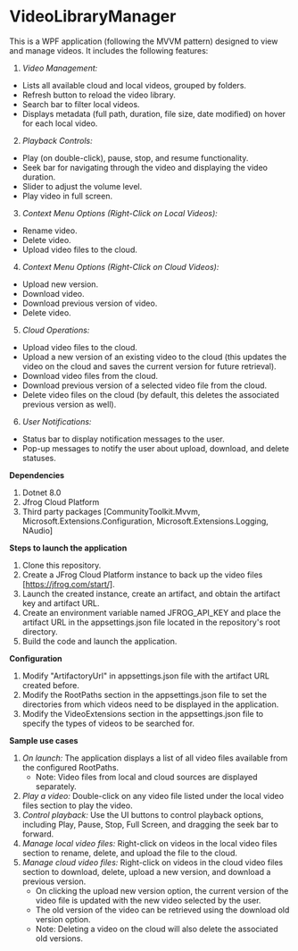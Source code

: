 # VideoLibraryManager
This is a WPF application (following the MVVM pattern) designed to view and manage videos. It includes the following features:

1. *Video Management:*

- Lists all available cloud and local videos, grouped by folders.
- Refresh button to reload the video library.
- Search bar to filter local videos.
- Displays metadata (full path, duration, file size, date modified) on hover for each local video.

2. *Playback Controls:*

- Play (on double-click), pause, stop, and resume functionality.
- Seek bar for navigating through the video and displaying the video duration.
- Slider to adjust the volume level.
- Play video in full screen.

3. *Context Menu Options (Right-Click on Local Videos):*

- Rename video.
- Delete video.
- Upload video files to the cloud.

4. *Context Menu Options (Right-Click on Cloud Videos):*

- Upload new version.
- Download video.
- Download previous version of video.
- Delete video.

5. *Cloud Operations:*

- Upload video files to the cloud.
- Upload a new version of an existing video to the cloud (this updates the video on the cloud and saves the current version for future retrieval).
- Download video files from the cloud.
- Download previous version of a selected video file from the cloud.
- Delete video files on the cloud (by default, this deletes the associated previous version as well).

6. *User Notifications:*

- Status bar to display notification messages to the user.
- Pop-up messages to notify the user about upload, download, and delete statuses.

**Dependencies**

1. Dotnet 8.0
2. Jfrog Cloud Platform
3. Third party packages [CommunityToolkit.Mvvm, Microsoft.Extensions.Configuration, Microsoft.Extensions.Logging, NAudio]

**Steps to launch the application**

1. Clone this repository.
2. Create a JFrog Cloud Platform instance to back up the video files [https://jfrog.com/start/].
3. Launch the created instance, create an artifact, and obtain the artifact key and artifact URL.
4. Create an environment variable named JFROG_API_KEY and place the artifact URL in the appsettings.json file located in the repository's root directory.
5. Build the code and launch the application.

**Configuration**

1. Modify "ArtifactoryUrl" in appsettings.json file with the artifact URL created before.
2. Modify the RootPaths section in the appsettings.json file to set the directories from which videos need to be displayed in the application.
3. Modify the VideoExtensions section in the appsettings.json file to specify the types of videos to be searched for.

**Sample use cases**

1. *On launch:* The application displays a list of all video files available from the configured RootPaths.
    - Note: Video files from local and cloud sources are displayed separately.
2. *Play a video:* Double-click on any video file listed under the local video files section to play the video.
3. *Control playback:* Use the UI buttons to control playback options, including Play, Pause, Stop, Full Screen, and dragging the seek bar to forward.
4. *Manage local video files:* Right-click on videos in the local video files section to rename, delete, and upload the file to the cloud.
5. *Manage cloud video files:* Right-click on videos in the cloud video files section to download, delete, upload a new version, and download a previous version.
    - On clicking the upload new version option, the current version of the video file is updated with the new video selected by the user.
    - The old version of the video can be retrieved using the download old version option.
    - Note: Deleting a video on the cloud will also delete the associated old versions.
